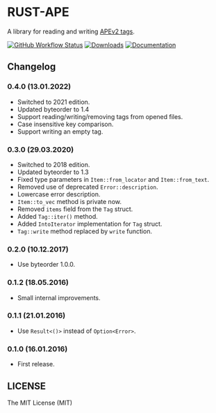# RUST-APE

A library for reading and writing [APEv2 tags][1].

[![GitHub Workflow Status](https://img.shields.io/github/workflow/status/rossnomann/rust-ape/CI?style=flat-square)](https://github.com/rossnomann/rust-ape/actions/)
[![Downloads](https://img.shields.io/crates/d/ape.svg?style=flat-square)](https://crates.io/crates/ape/)
[![Documentation](https://img.shields.io/badge/docs-rs-yellowgreen.svg?style=flat-square)](https://docs.rs/ape)

## Changelog

### 0.4.0 (13.01.2022)

- Switched to 2021 edition.
- Updated byteorder to 1.4
- Support reading/writing/removing tags from opened files.
- Case insensitive key comparison.
- Support writing an empty tag.

### 0.3.0 (29.03.2020)

- Switched to 2018 edition.
- Updated byteorder to 1.3
- Fixed type parameters in `Item::from_locator` and `Item::from_text`.
- Removed use of deprecated `Error::description`.
- Lowercase error description.
- `Item::to_vec` method is private now.
- Removed `items` field from the `Tag` struct.
- Added `Tag::iter()` method.
- Added `IntoIterator` implementation for `Tag` struct.
- `Tag::write` method replaced by `write` function.

### 0.2.0 (10.12.2017)

- Use byteorder 1.0.0.

### 0.1.2 (18.05.2016)

- Small internal improvements.

### 0.1.1 (21.01.2016)

- Use `Result<()>` instead of `Option<Error>`.

### 0.1.0 (16.01.2016)

- First release.

## LICENSE

The MIT License (MIT)

[1]: http://wiki.hydrogenaud.io/index.php?title=APEv2_specification
